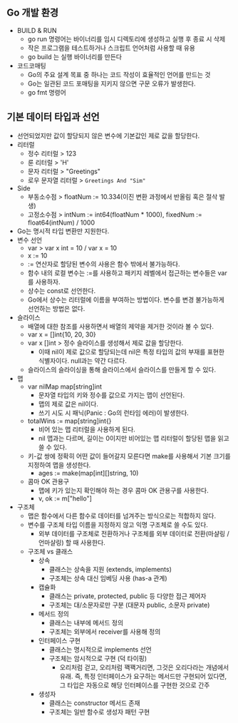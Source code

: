 ## Go 개발 환경
* BUILD & RUN
  * go run 명령어는 바이너리를 임시 디렉토리에 생성하고 실행 후 종료 시 삭제
  * 작은 프로그램을 테스트하거나 스크립트 언어처럼 사용할 때 유용
  * go build 는 실행 바이너리를 만든다
* 코드코매팅
  * Go의 주요 설계 목표 중 하나는 코드 작성이 효율적인 언어를 만드는 것
  * Go는 일관된 코드 포매팅을 지키지 않으면 구문 오류가 발생한다.
  * go fmt 명령어

## 기본 데이터 타입과 선언
* 선언되었지만 값이 할당되지 않은 변수에 기본값인 제로 값을 할당한다.
* 리터럴 
  * 정수 리터럴 > 123
  * 룬 리터럴 > 'H'
  * 문자 리터럴 > "Greetings"
  * 로우 문자열 리터럴 > `Greetings And "Sim"`
* Side 
  * 부동소수점 > floatNum := 10.334(이진 변환 과정에서 반올림 혹은 절삭 발생)
  * 고정소수점 > intNum := int64(floatNum * 1000),	fixedNum := float64(intNum) / 1000
* Go는 명시적 타입 변환만 지원한다.
* 변수 선언
  * var > var x int = 10 / var x = 10
  * x := 10
  * := 연산자로 할당된 변수의 사용은 함수 밖에서 불가능하다.
  * 함수 내의 로컬 변수는 :=를 사용하고 패키지 레벨에서 접근하는 변수들은 var 를 사용하자.
  * 상수는 const로 선언한다.
  * Go에서 상수는 리터럴에 이름을 부여하는 방법이다. 변수를 변경 불가능하게 선언하는 방법은 없다.
* 슬라이스
  * 배열에 대한 참조를 사용하면서 배열의 제약을 제거한 것이라 볼 수 있다. 
  * var x = []int{10, 20, 30}
  * var x []int > 정수 슬라이스를 생성해서 제로 값을 할당한다.
    * 이때 nil이 제로 값으로 할당되는데 nil은 특정 타입의 값의 부재를 표현한 식별자이다. null과는 약간 다르다.
  * 슬라이스의 슬라이싱을 통해 슬라이스에서 슬라이스를 만들게 할 수 있다.
* 맵
  * var nilMap map[string]int
    * 문자열 타입의 키와 정수를 값으로 가지는 맵이 선언된다.
    * 맵의 제로 값은 nil이다.
    * 쓰기 시도 시 패닉(Panic : Go의 런타임 에러)이 발생한다.
  * totalWins := map[string]int{}
    * 비어 있는 맵 리터럴을 사용하게 된다.
    * nil 맵과는 다르며, 길이는 0이지만 비어있는 맵 리터럴이 할당된 맵을 읽고 쓸 수 있다.
  * 키-값 쌍에 정확히 어떤 값이 들어갈지 모른다면 make를 사용해서 기본 크기를 지정하여 맵을 생성한다.
    * ages := make(map[int][]string, 10)
  * 콤마 OK 관용구
    * 맵에 키가 있는지 확인해야 하는 경우 콤마 OK 관용구를 사용한다.
    * v, ok := m["hello"]
* 구조체
  * 맵은 함수에서 다른 함수로 데이터를 넘겨주는 방식으로는 적합하지 않다.
  * 변수를 구조체 타입 이름을 지정하지 않고 익명 구조체로 쓸 수도 있다.
    * 외부 데이터를 구조체로 전환하거나 구조체를 외부 데이터로 전환(마샬링 / 언마샬링) 할 때 사용한다.
  * 구조체 vs 클래스
    * 상속
      * 클래스는 상속을 지원 (extends, implements)
      * 구조체는 상속 대신 임베딩 사용 (has-a 관계)
    * 캡슐화
      * 클래스는 private, protected, public 등 다양한 접근 제어자
      * 구조체는 대/소문자로만 구분 (대문자 public, 소문자 private)
    * 메서드 정의
      * 클래스는 내부에 메서드 정의
      * 구조체는 외부에서 receiver를 사용해 정의
    * 인터페이스 구현
      * 클래스는 명시적으로 implements 선언
      * 구조체는 암시적으로 구현 (덕 타이핑)
        * 오리처럼 걷고, 오리처럼 꽥꽥거리면, 그것은 오리다라는 개념에서 유래. 즉, 특정 인터페이스가 요구하는 메서드만 구현되어 있다면, 그 타입은 자동으로 해당 인터페이스를 구현한 것으로 간주
    * 생성자
      * 클래스는 constructor 메서드 존재
      * 구조체는 일반 함수로 생성자 패턴 구현